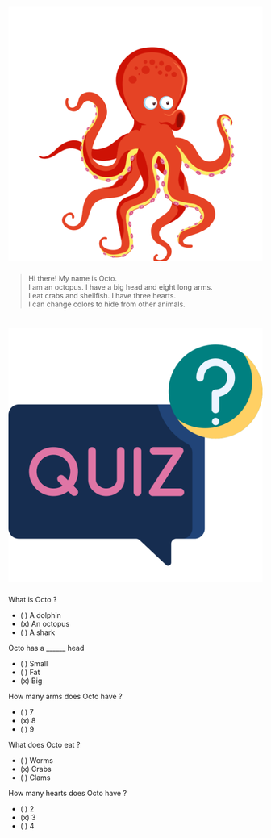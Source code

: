 
# ![](/media/img/lessons__octopus.svg) 
> Hi there! My name is Octo.  
> I am an octopus. I have a big head and eight long arms.  
> I eat crabs and shellfish. I have three hearts.  
> I can change colors to hide from other animals.  


# ![icon](/media/icons/quiz.svg) 

What is Octo ?
 - ( ) A dolphin
 - (x) An octopus
 - ( ) A shark

Octo has a ______ head
 - ( ) Small
 - ( ) Fat
 - (x) Big

How many arms does Octo have ?
 - ( ) 7
 - (x) 8
 - ( ) 9

What does Octo eat ?
 - ( ) Worms
 - (x) Crabs  
 - ( ) Clams

How many hearts does Octo have ? 
 - ( ) 2
 - (x) 3
 - ( ) 4
